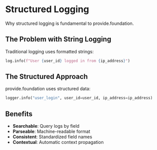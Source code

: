 # Structured Logging

Why structured logging is fundamental to provide.foundation.

## The Problem with String Logging

Traditional logging uses formatted strings:
```python
log.info(f"User {user_id} logged in from {ip_address}")
```

## The Structured Approach

provide.foundation uses structured data:
```python
logger.info("user_login", user_id=user_id, ip_address=ip_address)
```

## Benefits

- **Searchable**: Query logs by field
- **Parseable**: Machine-readable format
- **Consistent**: Standardized field names
- **Contextual**: Automatic context propagation
